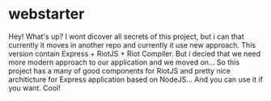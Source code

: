 # webstarter

Hey! What's up? I wont dicover all secrets of this project, but i can that currently it moves in another repo and currently it use new approach. 
This version contain Express + RiotJS + Riot Compiler. But i decied that we need more modern approach to our application and we moved on... So this 
project has a many of good components for RiotJS and pretty nice architicture for Express application based on NodeJS... And you can use it if you want.
Cool!
